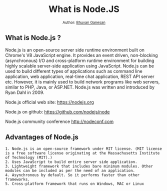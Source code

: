 <div align="center">
  <h1>What is Node.JS</h1>
<sub>Author:
<a href="https://www.linkedin.com/in/bhuvanaganesan-l-2209047a" target="_blank">Bhuvan Ganesan</a><br>
</sub>
</div>

## What is Node.js ?
Node.js is an open-source server side runtime environment built on Chrome's V8 JavaScript engine.
It provides an event driven, non-blocking (asynchronous) I/O and cross-platform runtime environment 
for building highly scalable server-side application using JavaScript.
Node.js can be used to build different types of applications such as command line application, web application, 
real-time chat application, REST API server etc. However, it is mainly used to build network programs like web servers, similar to PHP, Java, or ASP.NET. 
Node.js was written and introduced by Ryan Dahl in 2009. 

 Node.js official web site: https://nodejs.org

Node.js on github: https://github.com/nodejs/node

Node.js community conference http://nodeconf.com 

## Advantages of Node.js

    1. Node.js is an open-source framework under MIT license. (MIT license is a free software license originating at the Massachusetts Institute of Technology (MIT).)
    2. Uses JavaScript to build entire server side application.
    3. Lightweight framework that includes bare minimum modules. Other modules can be included as per the need of an application.
    4. Asynchronous by default. So it performs faster than other frameworks.
    5. Cross-platform framework that runs on Windows, MAC or Linux

